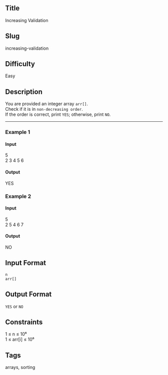 ## Title

Increasing Validation

## Slug

increasing-validation

## Difficulty

Easy

## Description

You are provided an integer array `arr[]`.  
Check if it is in `non-decreasing order`.  
If the order is correct, print `YES`; otherwise, print `NO`.

---

### Example 1
#### Input
5  
2 3 4 5 6

#### Output
YES

### Example 2
#### Input
5  
2 5 4 6 7

#### Output
NO

## Input Format
`n`  
`arr[]`

## Output Format
`YES` or `NO`

## Constraints
1 ≤ n ≤ 10⁶  
1 ≤ arr[i] ≤ 10⁶  

## Tags
arrays, sorting
